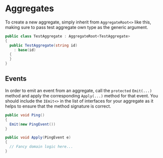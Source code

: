 # Aggregates

To create a new aggregate, simply inherit from `AggregateRoot<>` like
this, making sure to pass test aggregate own type as the generic
argument.

```csharp
public class TestAggregate : AggregateRoot<TestAggregate>
{
  public TestAggregate(string id)
    : base(id)
  {
  }
}
```

## Events

In order to emit an event from an aggregate, call the `protected`
`Emit(...)` method and apply the corresponding `Apply(...)` method
for that event. You should include the `IEmit<>` in the list of
interfaces for your aggregate as it helps to ensure that the method
signature is correct.

```csharp
public void Ping()
{
  Emit(new PingEvent())
}

public void Apply(PingEvent e)
{
  // Fancy domain logic here...
}
```
